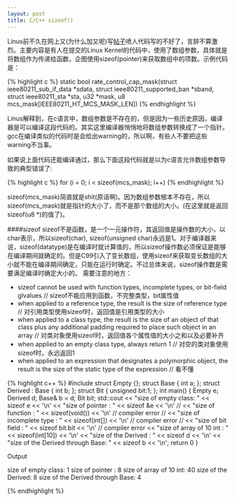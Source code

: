 ```yaml
---
layout: post
title: C/C++ sizeof()
---
```


Linus前不久在网上又(为什么加又呢)写[帖子](https://lkml.org/lkml/2015/9/3/428)喷人代码写的不好了，言辞不算激烈。主要内容是有人在提交的Linux  Kernel的代码中，使用了数组参数，具体就是将数组作为传递给函数，企图使用sizeof(pointer)来获取数组中的项数。示例代码是：

{% highlight c %}
static bool
rate_control_cap_mask(struct ieee80211_sub_if_data *sdata,
                      struct ieee80211_supported_ban *sband,
                      struct ieee80211_sta *sta, u32 *mask,
                      u8 mcs_mask[IEEE80211_HT_MCS_MASK_LEN])
{% endhighlight %}

Linus解释到，在c语言中，数组参数是不存在的，但是因为一些历史原因，编译器是可以编译这段代码的。其实这里编译器悄悄地将数组参数转换成了一个指针。gcc在编译类似的代码时是会给出warning的，所以啊，有些人不要把这些warning不当事。

如果说上面代码还能编译通过，那么下面这段代码就是以为c语言允许数组参数导致的典型错误了:

{% highlight c %}
for (i = 0; i < sizeof(mcs_mask); i++)
{% endhighlight %}

sizeof(mcs\_mask)简直就是shit(原话啊)。因为数组参数根本不存在，所以sizeof(mcs\_mask)就是指针的大小了，而不是那个数组的大小。(在这里就是返回sizeof(u8 *)的值了)。

####sizeof
sizeof不是函数，是一个一元操作符，其返回值是操作数的大小，以char表示，所以sizeof(char), sizeof(unsigned char)永远是1。对于编译器来说，sizeof(datatype)是在编译时就计算值的，所以sizeof操作数必须保证是能够在编译期间就确定的。但是C99引入了变长数组，使用sizeof来获取变长数组的大小就不能在编译期间确定，只能在运行时确定。不过总体来说，sizeof操作数是需要满足编译时确定大小的。
需要注意的地方：

- sizeof cannot be used with function types, incomplete types, or bit-field glvalues // sizeof不能应用到函数，不完整类型，bit属性值
- when applied to a reference type, the result is the size of reference type // 对引用类型使用sizeof时，返回值是引用类型的大小
- when applied to a class type, the result is the size of an object of that class plus any additional padding required to place such object in an array // 对类对象使用sizeof时，返回值各个属性值的大小之和以及必要补齐
- when applied to an empty class type, always return 1 // 对空的类对象使用sizeof时，永远返回1
- when applied to an expression that designates a polymorphic object, the result is the size of the static type of the expression // 看不懂

{% highlight c++ %}
#include <iostream>
struct Empty {};
struct Base { int a; };
struct Derived : Base { int b; };
struct Bit { unsigned bit:1; };
int main()
{
    Empty e;
    Derived d;
    Base& b = d;
    Bit bit;
    std::cout << "size of empty class: "         << sizeof e  << '\n'
              << "size of pointer : "            << sizeof &e << '\n'
              // << "size of function : "        << sizeof(void()) << '\n' // compiler error
              // << "size of incomplete type : " << sizeof(int[]) << '\n' // compiler error
              // << "size of bit field : "       << sizeof bit.bit << '\n' // compiler error
              << "size of array of 10 int : "    << sizeof(int[10]) << '\n'
              << "size of the Derived : "        << sizeof d << '\n'
              << "size of the Derived through Base: " << sizeof b << '\n';
    return 0
}

Output

size of empty class: 1
size of pointer : 8
size of array of 10 int: 40
size of the Derived:     8
size of the Derived through Base: 4

{% endhighlight %}


